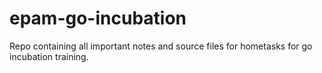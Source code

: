 # epam-go-incubation
Repo containing all important notes and source files for hometasks for go incubation training.

